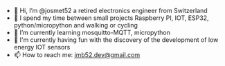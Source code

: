 - 👋 Hi, I’m @josmet52 a retired electronics engineer from Switzerland
- 👀 I spend my time between small projects Raspberry PI, IOT, ESP32, python/micropython and walking or cycling
- 🌱 I’m currently learning mosquitto-MQTT, micropython
- 💞️ I'm currently having fun with the discovery of the development of low energy IOT sensors
- 📫 How to reach me: jmb52.dev@gmail.com

<!---
josmet52/josmet52 is a ✨ special ✨ repository because its `README.md` (this file) appears on your GitHub profile.
You can click the Preview link to take a look at your changes.
--->
